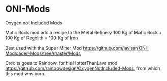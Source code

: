 # ONI-Mods
Oxygen not Included Mods

Mafic Rock mod add a recipe to the Metal Refinery
100 Kg of Mafic Rock + 100 Kg of Regolith = 100 Kg of Iron

Best used with the Super Miner Mod https://github.com/javisar/ONI-Modloader-Mods/tree/master/Mods

Credits goes to Rainbow, for his HotterThanLava mod https://github.com/rainbowdesign/OxygenNotIncluded-Mods, from which this mod was born.
